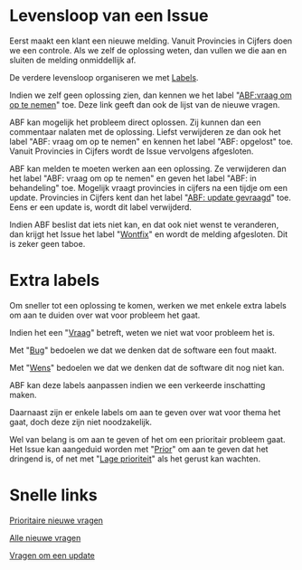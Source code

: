 # Levensloop van een Issue

Eerst maakt een klant een nieuwe melding. Vanuit Provincies in Cijfers doen we een controle. Als we zelf de oplossing weten, 
dan vullen we die aan en sluiten de melding onmiddellijk af.

De verdere levensloop organiseren we met [Labels](https://github.com/provinciesincijfers/bugsinjive/labels).

Indien we zelf geen oplossing zien, dan kennen we het label "[ABF:vraag om op te nemen](https://github.com/provinciesincijfers/bugsinjive/issues?q=is%3Aissue+is%3Aopen+label%3A%22ABF%3A+vraag+om+op+te+nemen%22)" toe. Deze link geeft dan ook de lijst van de nieuwe vragen.

ABF kan mogelijk het probleem direct oplossen. Zij kunnen dan een commentaar nalaten met de oplossing. 
Liefst verwijderen ze dan ook het label "ABF: vraag om op te nemen" en kennen het label "ABF: opgelost" toe. Vanuit Provincies in Cijfers wordt de Issue vervolgens afgesloten.

ABF kan melden te moeten werken aan een oplossing. Ze verwijderen dan het label "ABF: vraag om op te nemen" en geven het label "ABF: in behandeling" toe.
Mogelijk vraagt provincies in cijfers na een tijdje om een update. Provincies in Cijfers kent dan het label "[ABF: update gevraagd](https://github.com/provinciesincijfers/bugsinjive/labels/ABF%3A%20update%20gevraagd)" toe.
Eens er een update is, wordt dit label verwijderd.

Indien ABF beslist dat iets niet kan, en dat ook niet wenst te veranderen, dan krijgt het Issue het label "[Wontfix](https://github.com/provinciesincijfers/bugsinjive/labels/wontfix)" en wordt de melding afgesloten. Dit is zeker geen taboe.


# Extra labels

Om sneller tot een oplossing te komen, werken we met enkele extra labels om aan te duiden over wat voor probleem het gaat. 

Indien het een "[Vraag](https://github.com/provinciesincijfers/bugsinjive/labels/vraag)" betreft, weten we niet wat voor probleem het is.

Met "[Bug](https://github.com/provinciesincijfers/bugsinjive/labels/bug)" bedoelen we dat we denken dat de software een fout maakt.

Met "[Wens](https://github.com/provinciesincijfers/bugsinjive/labels/wens)" bedoelen we dat we denken dat de software dit nog niet kan.

ABF kan deze labels aanpassen indien we een verkeerde inschatting maken.

Daarnaast zijn er enkele labels om aan te geven over wat voor thema het gaat, doch deze zijn niet noodzakelijk.

Wel van belang is om aan te geven of het om een prioritair probleem gaat. Het Issue kan aangeduid worden met "[Prior](https://github.com/provinciesincijfers/bugsinjive/labels/prior%21)" om aan te geven dat het dringend is, of net met "[Lage prioriteit](https://github.com/provinciesincijfers/bugsinjive/labels/lage%20prioriteit)" als het gerust kan wachten.


# Snelle links

[Prioritaire nieuwe vragen](https://github.com/provinciesincijfers/bugsinjive/issues?utf8=%E2%9C%93&q=is%3Aopen%20label%3A%22ABF%3A%20vraag%20om%20op%20te%20nemen%22%20label%3Aprior!)

[Alle nieuwe vragen](https://github.com/provinciesincijfers/bugsinjive/issues?q=is%3Aissue+is%3Aopen+label%3A%22ABF%3A+vraag+om+op+te+nemen%22)

[Vragen om een update](https://github.com/provinciesincijfers/bugsinjive/labels/ABF%3A%20update%20gevraagd)



